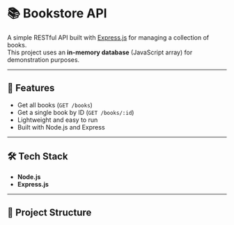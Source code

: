 # 📚 Bookstore API

A simple RESTful API built with [Express.js](https://expressjs.com/) for managing a collection of books.  
This project uses an **in-memory database** (JavaScript array) for demonstration purposes.

---

## 🚀 Features
- Get all books (`GET /books`)
- Get a single book by ID (`GET /books/:id`)
- Lightweight and easy to run
- Built with Node.js and Express

---

## 🛠 Tech Stack
- **Node.js**
- **Express.js**

---

## 📂 Project Structure
